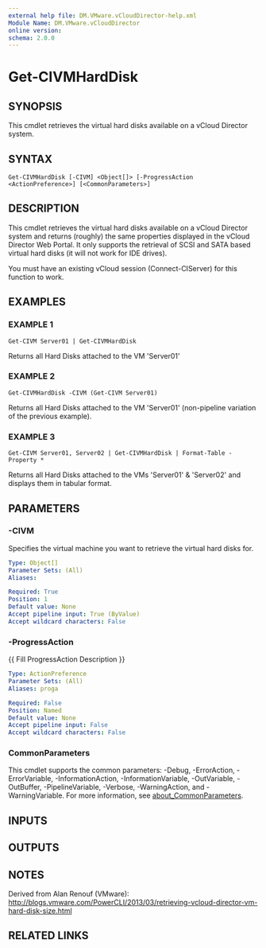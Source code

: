 ```yaml
---
external help file: DM.VMware.vCloudDirector-help.xml
Module Name: DM.VMware.vCloudDirector
online version:
schema: 2.0.0
---
```


# Get-CIVMHardDisk

## SYNOPSIS
This cmdlet retrieves the virtual hard disks available on a vCloud Director system.

## SYNTAX

```
Get-CIVMHardDisk [-CIVM] <Object[]> [-ProgressAction <ActionPreference>] [<CommonParameters>]
```

## DESCRIPTION
This cmdlet retrieves the virtual hard disks available on a vCloud Director system and returns (roughly) the same properties displayed in the vCloud Director Web Portal.
It only supports the retrieval of SCSI and SATA based virtual hard disks (it will not work for IDE drives).

You must have an existing vCloud session (Connect-CIServer) for this function to work.

## EXAMPLES

### EXAMPLE 1
```
Get-CIVM Server01 | Get-CIVMHardDisk
```

Returns all Hard Disks attached to the VM 'Server01'

### EXAMPLE 2
```
Get-CIVMHardDisk -CIVM (Get-CIVM Server01)
```

Returns all Hard Disks attached to the VM 'Server01' (non-pipeline variation of the previous example).

### EXAMPLE 3
```
Get-CIVM Server01, Server02 | Get-CIVMHardDisk | Format-Table -Property *
```

Returns all Hard Disks attached to the VMs 'Server01' & 'Server02' and displays them in tabular format.

## PARAMETERS

### -CIVM
Specifies the virtual machine you want to retrieve the virtual hard disks for.

```yaml
Type: Object[]
Parameter Sets: (All)
Aliases:

Required: True
Position: 1
Default value: None
Accept pipeline input: True (ByValue)
Accept wildcard characters: False
```

### -ProgressAction
{{ Fill ProgressAction Description }}

```yaml
Type: ActionPreference
Parameter Sets: (All)
Aliases: proga

Required: False
Position: Named
Default value: None
Accept pipeline input: False
Accept wildcard characters: False
```

### CommonParameters
This cmdlet supports the common parameters: -Debug, -ErrorAction, -ErrorVariable, -InformationAction, -InformationVariable, -OutVariable, -OutBuffer, -PipelineVariable, -Verbose, -WarningAction, and -WarningVariable. For more information, see [about_CommonParameters](http://go.microsoft.com/fwlink/?LinkID=113216).

## INPUTS

## OUTPUTS

## NOTES
Derived from Alan Renouf (VMware): http://blogs.vmware.com/PowerCLI/2013/03/retrieving-vcloud-director-vm-hard-disk-size.html

## RELATED LINKS
